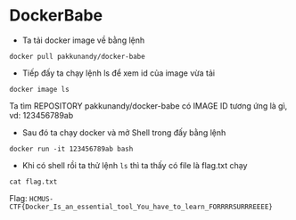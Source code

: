 # DockerBabe

- Ta tải docker image về bằng lệnh

```
docker pull pakkunandy/docker-babe
```

- Tiếp đấy ta chạy lệnh ls để xem id của image vừa tải

```
docker image ls
```

Ta tìm REPOSITORY pakkunandy/docker-babe có IMAGE ID tương ứng là gì, vd: 123456789ab


- Sau đó ta chạy docker và mở Shell trong đấy bằng lệnh
```
docker run -it 123456789ab bash
```

- Khi có shell rồi ta thử lệnh `ls` thì ta thấy có file là flag.txt chạy

```
cat flag.txt
```

Flag: `HCMUS-CTF{Docker_Is_an_essential_tool_You_have_to_learn_FORRRRSURRREEEE}`
